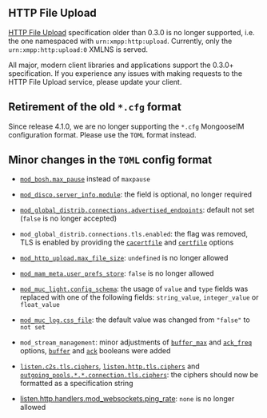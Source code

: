 ## HTTP File Upload

[HTTP File Upload](https://xmpp.org/extensions/xep-0363.html) specification older than 0.3.0 is no longer supported, i.e. the one namespaced with `urn:xmpp:http:upload`.
Currently, only the `urn:xmpp:http:upload:0` XMLNS is served.

All major, modern client libraries and applications support the 0.3.0+ specification.
If you experience any issues with making requests to the HTTP File Upload service, please update your client.

## Retirement of the old `*.cfg` format

Since release 4.1.0, we are no longer supporting the `*.cfg` MongooseIM configuration format. Please use the `TOML` format instead.

## Minor changes in the `TOML` config format

* [`mod_bosh.max_pause`](../modules/mod_bosh.md#modulesmod_boshmax_pause) instead of `maxpause`

* [`mod_disco.server_info.module`](../modules/mod_disco.md#modulesmod_discoserver_info): the field is optional, no longer required

* [`mod_global_distrib.connections.advertised_endpoints`](../modules/mod_global_distrib.md#modulesmod_global_distribconnectionsadvertised_endpoints): default not set (`false` is no longer accepted)

* `mod_global_distrib.connections.tls.enabled`: the flag was removed, TLS is enabled by providing the [`cacertfile`](../modules/mod_global_distrib.md#modulesmod_global_distribconnectionstlscacertfile) and [`certfile`](../modules/mod_global_distrib.md#modulesmod_global_distribconnectionstlscertfile) options

* [`mod_http_upload.max_file_size`](../modules/mod_http_upload.md#modulesmod_http_uploadmax_file_size): `undefined` is no longer allowed

* [`mod_mam_meta.user_prefs_store`](../modules/mod_mam.md#modulesmod_mam_metauser_prefs_store): `false` is no longer allowed

* [`mod_muc_light.config_schema`](../modules/mod_muc_light.md#modulesmod_muc_lightconfig_schema): the usage of `value` and `type` fields was replaced with one of the following fields: `string_value`, `integer_value` or `float_value`

* [`mod_muc_log.css_file`](../modules/mod_muc_log.md#modulesmod_muc_logcss_file): the default value was changed from `"false"` to `not set`

* `mod_stream_management`: minor adjustments of [`buffer_max`](../modules/mod_stream_management.md#modulesmod_stream_managementbuffer_max) and [`ack_freq`](../modules/mod_stream_management.md#modulesmod_stream_managementack_freq) options, [`buffer`](../modules/mod_stream_management.md#modulesmod_stream_managementbuffer) and [`ack`](../modules/mod_stream_management.md#modulesmod_stream_managementack) booleans were added

* [`listen.c2s.tls.ciphers`](../configuration/listen-c2s.md#listenc2stlsciphers), [`listen.http.tls.ciphers`](../configuration/listen-http.md#tls-https-options) and [`outgoing_pools.*.*.connection.tls.ciphers`](../configuration/outgoing-connections.md#outgoing_poolsconnectiontlsciphers): the ciphers should now be formatted as a specification string

* [listen.http.handlers.mod_websockets.ping_rate](../configuration/listen-http.md#listenhttphandlersmod_websocketsping_rate): `none` is no longer allowed

